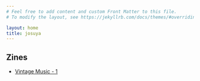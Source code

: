 ```yaml
---
# Feel free to add content and custom Front Matter to this file.
# To modify the layout, see https://jekyllrb.com/docs/themes/#overriding-theme-defaults

layout: home
title: josuya
---
```


## Zines

- [Vintage Music - 1](/zines/vintage_music_one)
